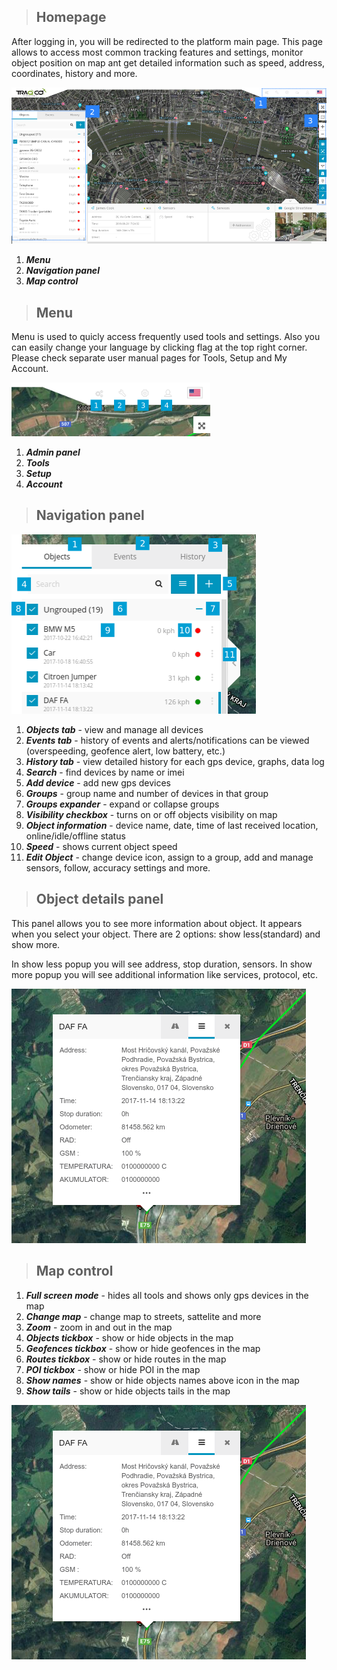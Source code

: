 >## Homepage

After logging in, you will be redirected to the platform main page. This page allows to access most common tracking features and settings, monitor object position on map ant get detailed information such as speed, address, coordinates, history and more.

<img src="_image/dashbord.png" alt="dashbord" width="auto">


1.  ***Menu*** 
2.  ***Navigation panel*** 
3.  ***Map control***


>## Menu

<div class="row" style="text-align:left">
  <div class="col-md">

Menu is used to quicly access frequently used tools and settings. Also you can easily change your language by clicking flag at the top right corner. Please check separate user manual pages for Tools, Setup and My Account.

   </div>
   <div class="col-md">

<img src="_image/menudash.png" alt="dashbord" width="auto">

1.  ***Admin panel*** 
2.  ***Tools*** 
3.  ***Setup***
4.  ***Account***

  
   </div>
</div>


>## Navigation panel

<div class="row" style="text-align:left">
  <div class="col-md">

<img src="_image/pannavigate.png" alt="dashbord" width="auto">

1. ***Objects tab*** - view and manage all devices
2. ***Events tab*** - history of events and alerts/notifications can be viewed (overspeeding, geofence alert, low battery, etc.)
3. ***History tab*** - view detailed history for each gps device, graphs, data log
4. ***Search*** - find devices by name or imei
5. ***Add device*** - add new gps devices
6. ***Groups*** - group name and number of devices in that group
7. ***Groups expander*** - expand or collapse groups
8. ***Visibility checkbox*** -  turns on or off objects visibility on map
9. ***Object information*** - device name, date, time of last received location, online/idle/offline status
11. ***Speed*** - shows current object speed
12. ***Edit Object*** - change device icon, assign to a group, add and manage sensors, follow, accuracy settings and more.

   </div>
</div>


>## Object details panel

<div class="row" style="text-align:left">
  <div class="col-md-5">

This panel allows you to see more information about object. It appears when you select your object. There are 2 options: show less(standard) and show more.

In show less popup you will see address, stop duration, sensors. In show more popup you will see additional information like services, protocol, etc.

 </div>
   <div class="col-md-7">

<img src="_image/detailspanobj.png" alt="details" width="auto">

 </div>
</div>

>## Map control

<div class="row" style="text-align:left">
  <div class="col-md">

1. ***Full screen mode*** - hides all tools and shows only gps devices in the map
2. ***Change map*** - change map to streets, sattelite and more
3. ***Zoom*** - zoom in and out in the map 
4. ***Objects tickbox*** - show or hide objects in the map 
5. ***Geofences tickbox*** - show or hide geofences in the map
6. ***Routes tickbox*** - show or hide routes in the map
7. ***POI tickbox*** - show or hide POI in the map
8. ***Show names*** - show or hide objects names above icon in the map
9. ***Show tails*** - show or hide objects tails in the map

</div>
   <div class="col-md">

   <img src="_image/detailspanobj.png" alt="dashbord" width="auto">

 </div>
</div>